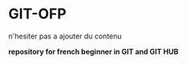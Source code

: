 # GIT-OFP
n'hesiter pas a ajouter du contenu

**repository for french beginner in GIT and GIT HUB**
